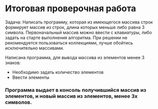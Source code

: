 # Итоговая проверочная работа

Задача: Написать программу, которая из имеющегося массива строк 
формирует массив из строк, длина которых меньше либо равна 3 символа.
Первоначальный массив можно ввести с клавиатуры, либо задать на старте выполнения алгоритма.
При решении не рекомендуется пользоваться коллекциями, лучше обойтись исключительно массивами.

Написана программа, для вывода массива из элементов менее 3 знаков:
- Необходимо задать количество элементов
- Ввести элементы 

### Программа выдает в консоль получившийся массив из элементов, и новый массив из элементов, менее 3х символов.
